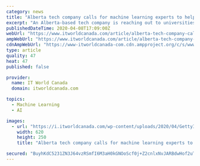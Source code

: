 ```yaml
---
category: news
title: "Alberta tech company calls for machine learning experts to help develop COVID-19 screening app"
excerpt: "An Alberta-based tech company is reaching out to universities and machine learning specialists from around the world to contribute to its Caredemic project, an app that serves as an earlier screening process for the ongoing pandemic. “This is a company that has been around for a dozen years, and whose software NASA trusts to manage employee ..."
publishedDateTime: 2020-04-08T17:09:00Z
webUrl: "https://www.itworldcanada.com/article/alberta-tech-company-calls-for-machine-learning-experts-to-help-develop-covid-19-screening-app/429427"
ampWebUrl: "https://www.itworldcanada.com/article/alberta-tech-company-calls-for-machine-learning-experts-to-help-develop-covid-19-screening-app/429427?amp=1"
cdnAmpWebUrl: "https://www-itworldcanada-com.cdn.ampproject.org/c/s/www.itworldcanada.com/article/alberta-tech-company-calls-for-machine-learning-experts-to-help-develop-covid-19-screening-app/429427?amp=1"
type: article
quality: 47
heat: 47
published: false

provider:
  name: IT World Canada
  domain: itworldcanada.com

topics:
  - Machine Learning
  - AI

images:
  - url: "https://i.itworldcanada.com/wp-content/uploads/2020/04/GettyImages-1127904439-620x250.jpg"
    width: 620
    height: 250
    title: "Alberta tech company calls for machine learning experts to help develop COVID-19 screening app"

secured: "BuyhKdC5231ZN3J64vzRSmfI6M3aH0kGNOoScf0j+Z2cnlxNvJARBdwHof2uTaszTIVrdyJnzWldrzFLKfB3TcSIvG39qZSfT55BDEKnDEZJnilYS/QnQhE72RdaN7jzExh2y5SYjUaX3ALq2tFreMlqi24WacfPyqMRt75WpZbc4++9E6XG2Ec8FU52EEpo00nTaH8YWcoOGhY/3np2ILHSfUJSV7dCRX3GM0R82pn8RwUTxMW3uCdjnSsJr02rbRR2IXnFj0DthqytPP6HEl2Vx9ZM42RQF2xgC/bl7c2o1Rr+zTekefhynBFo21Ic786H891N09HlJGM+zmFb+H3j5cwoRh68/ffuD16LPmL0jrUCP0KqSovKYcAaqpXF4SIWbjUPUrIrM/zfg3jfP4ueGZqnL/mtpr4LolC3kqSbm+jxt2KEqIBId6p9hx+ieY+WHjnXK28xUAl7PIPMnNsT1hZrQIQkdYKuUHAb2DM=;C5tRMNS92CCGxbUJakCs0A=="
---
```


